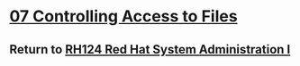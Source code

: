 # [07 Controlling Access to Files](/rh124_red_hat_system_administration_i/07_controlling_access_to_files/README.md)

## Return to [RH124 Red Hat System Administration I](/rh124_red_hat_system_administration_i/README.md)
